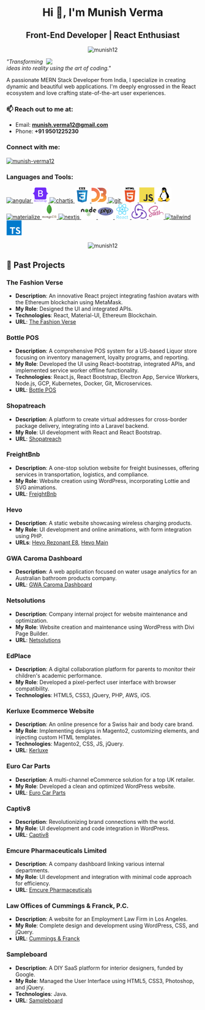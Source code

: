 <h1 align="center">Hi 👋, I'm Munish Verma</h1>
<h2 align="center">Front-End Developer | React Enthusiast</h2>

<p align="center">
<img src="https://komarev.com/ghpvc/?username=munish12&label=Profile%20views&color=0e75b6&style=flat" alt="munish12" />
</p>

<p align="center">
<img align="right" width="400" src="https://user-images.githubusercontent.com/55389276/140866485-8fb1c876-9a8f-4d6a-98dc-08c4981eaf70.gif">

<i>"Transforming ideas into reality using the art of coding."</i>

A passionate MERN Stack Developer from India, I specialize in creating dynamic and beautiful web applications. I'm deeply engrossed in the React ecosystem and love crafting state-of-the-art user experiences.

</p>

### 📫 Reach out to me at:

- Email: **munish.verma12@gmail.com**
- Phone: **+91 9501225230**

### Connect with me:

<p align="left">
<a href="https://linkedin.com/in/munish-verma12" target="blank"><img align="center" src="https://raw.githubusercontent.com/rahuldkjain/github-profile-readme-generator/master/src/images/icons/Social/linked-in-alt.svg" alt="munish-verma12" height="30" width="40" /></a>
</p>

### Languages and Tools:

<p align="left">
<a href="https://angular.io" target="_blank" rel="noreferrer"> <img src="https://angular.io/assets/images/logos/angular/angular.svg" alt="angular" width="40" height="40"/> </a> <a href="https://getbootstrap.com" target="_blank" rel="noreferrer"> <img src="https://raw.githubusercontent.com/devicons/devicon/master/icons/bootstrap/bootstrap-plain-wordmark.svg" alt="bootstrap" width="40" height="40"/> </a> <a href="https://www.chartjs.org" target="_blank" rel="noreferrer"> <img src="https://www.chartjs.org/media/logo-title.svg" alt="chartjs" width="40" height="40"/> </a> <a href="https://www.w3schools.com/css/" target="_blank" rel="noreferrer"> <img src="https://raw.githubusercontent.com/devicons/devicon/master/icons/css3/css3-original-wordmark.svg" alt="css3" width="40" height="40"/> </a> <a href="https://d3js.org/" target="_blank" rel="noreferrer"> <img src="https://raw.githubusercontent.com/devicons/devicon/master/icons/d3js/d3js-original.svg" alt="d3js" width="40" height="40"/> </a> <a href="https://git-scm.com/" target="_blank" rel="noreferrer"> <img src="https://www.vectorlogo.zone/logos/git-scm/git-scm-icon.svg" alt="git" width="40" height="40"/> </a> <a href="https://www.w3.org/html/" target="_blank" rel="noreferrer"> <img src="https://raw.githubusercontent.com/devicons/devicon/master/icons/html5/html5-original-wordmark.svg" alt="html5" width="40" height="40"/> </a> <a href="https://developer.mozilla.org/en-US/docs/Web/JavaScript" target="_blank" rel="noreferrer"> <img src="https://raw.githubusercontent.com/devicons/devicon/master/icons/javascript/javascript-original.svg" alt="javascript" width="40" height="40"/> </a> <a href="https://www.linux.org/" target="_blank" rel="noreferrer"> <img src="https://raw.githubusercontent.com/devicons/devicon/master/icons/linux/linux-original.svg" alt="linux" width="40" height="40"/> </a> <a href="https://materializecss.com/" target="_blank" rel="noreferrer"> <img src="https://raw.githubusercontent.com/prplx/svg-logos/5585531d45d294869c4eaab4d7cf2e9c167710a9/svg/materialize.svg" alt="materialize" width="40" height="40"/> </a> <a href="https://www.mongodb.com/" target="_blank" rel="noreferrer"> <img src="https://raw.githubusercontent.com/devicons/devicon/master/icons/mongodb/mongodb-original-wordmark.svg" alt="mongodb" width="40" height="40"/> </a> <a href="https://nextjs.org/" target="_blank" rel="noreferrer"> <img src="https://cdn.worldvectorlogo.com/logos/nextjs-2.svg" alt="nextjs" width="40" height="40"/> </a> <a href="https://nodejs.org" target="_blank" rel="noreferrer"> <img src="https://raw.githubusercontent.com/devicons/devicon/master/icons/nodejs/nodejs-original-wordmark.svg" alt="nodejs" width="40" height="40"/> </a> <a href="https://www.php.net" target="_blank" rel="noreferrer"> <img src="https://raw.githubusercontent.com/devicons/devicon/master/icons/php/php-original.svg" alt="php" width="40" height="40"/> </a> <a href="https://reactjs.org/" target="_blank" rel="noreferrer"> <img src="https://raw.githubusercontent.com/devicons/devicon/master/icons/react/react-original-wordmark.svg" alt="react" width="40" height="40"/> </a> <a href="https://redux.js.org" target="_blank" rel="noreferrer"> <img src="https://raw.githubusercontent.com/devicons/devicon/master/icons/redux/redux-original.svg" alt="redux" width="40" height="40"/> </a> <a href="https://sass-lang.com" target="_blank" rel="noreferrer"> <img src="https://raw.githubusercontent.com/devicons/devicon/master/icons/sass/sass-original.svg" alt="sass" width="40" height="40"/> </a> <a href="https://tailwindcss.com/" target="_blank" rel="noreferrer"> <img src="https://www.vectorlogo.zone/logos/tailwindcss/tailwindcss-icon.svg" alt="tailwind" width="40" height="40"/> </a> <a href="https://www.typescriptlang.org/" target="_blank" rel="noreferrer"> <img src="https://raw.githubusercontent.com/devicons/devicon/master/icons/typescript/typescript-original.svg" alt="typescript" width="40" height="40"/> </a> </a>

</p>

<p align="center">
<img align="center" src="https://github-readme-stats.vercel.app/api/top-langs?username=munish12&show_icons=true&cache_seconds=98645&locale=en&layout=compact" alt="munish12" />
</p>

## 🚀 Past Projects

### The Fashion Verse

- **Description**: An innovative React project integrating fashion avatars with the Ethereum blockchain using MetaMask.
- **My Role**: Designed the UI and integrated APIs.
- **Technologies**: React, Material-UI, Ethereum Blockchain.
- **URL**: [The Fashion Verse](https://marketplace.thefashionverse.io/)

### Bottle POS

- **Description**: A comprehensive POS system for a US-based Liquor store focusing on inventory management, loyalty programs, and reporting.
- **My Role**: Developed the UI using React-bootstrap, integrated APIs, and implemented service worker offline functionality.
- **Technologies**: React.js, React Bootstrap, Electron App, Service Workers, Node.js, GCP, Kubernetes, Docker, Git, Microservices.
- **URL**: [Bottle POS](https://app.bottlepos.com/)

### Shopatreach

- **Description**: A platform to create virtual addresses for cross-border package delivery, integrating into a Laravel backend.
- **My Role**: UI development with React and React Bootstrap.
- **URL**: [Shopatreach](http://shopatreach-qa.zapbuild.in/)

### FreightBnb

- **Description**: A one-stop solution website for freight businesses, offering services in transportation, logistics, and compliance.
- **My Role**: Website creation using WordPress, incorporating Lottie and SVG animations.
- **URL**: [FreightBnb](https://www.freightbnb.com/)

### Hevo

- **Description**: A static website showcasing wireless charging products.
- **My Role**: UI development and online animations, with form integration using PHP.
- **URLs**: [Hevo Rezonant E8](https://hevo.com/rezonant-e8.html), [Hevo Main](https://hevo.com/)

### GWA Caroma Dashboard

- **Description**: A web application focused on water usage analytics for an Australian bathroom products company.
- **URL**: [GWA Caroma Dashboard](https://mabon.agilecollab.com/gwa/)

### Netsolutions

- **Description**: Company internal project for website maintenance and optimization.
- **My Role**: Website creation and maintenance using WordPress with Divi Page Builder.
- **URL**: [Netsolutions](https://www.netsolutions.com/)

### EdPlace

- **Description**: A digital collaboration platform for parents to monitor their children's academic performance.
- **My Role**: Developed a pixel-perfect user interface with browser compatibility.
- **Technologies**: HTML5, CSS3, jQuery, PHP, AWS, iOS.

### Kerluxe Ecommerce Website

- **Description**: An online presence for a Swiss hair and body care brand.
- **My Role**: Implementing designs in Magento2, customizing elements, and injecting custom HTML templates.
- **Technologies**: Magento2, CSS, JS, jQuery.
- **URL**: [Kerluxe](http://dev.kerluxe.com/)

### Euro Car Parts

- **Description**: A multi-channel eCommerce solution for a top UK retailer.
- **My Role**: Developed a clean and optimized WordPress website.
- **URL**: [Euro Car Parts](https://corporate.eurocarparts.com/)

### Captiv8

- **Description**: Revolutionizing brand connections with the world.
- **My Role**: UI development and code integration in WordPress.
- **URL**: [Captiv8](https://captiv8.io/)

### Emcure Pharmaceuticals Limited

- **Description**: A company dashboard linking various internal departments.
- **My Role**: UI development and integration with minimal code approach for efficiency.
- **URL**: [Emcure Pharmaceuticals](https://mabon.agilecollab.com/emc/)

### Law Offices of Cummings & Franck, P.C.

- **Description**: A website for an Employment Law Firm in Los Angeles.
- **My Role**: Complete design and development using WordPress, CSS, and jQuery.
- **URL**: [Cummings & Franck](https://www.cummingsandfranck.com/)

### Sampleboard

- **Description**: A DIY SaaS platform for interior designers, funded by Google.
- **My Role**: Managed the User Interface using HTML5, CSS3, Photoshop, and jQuery.
- **Technologies**: Java.
- **URL**: [Sampleboard](https://www.sampleboard.com/)
